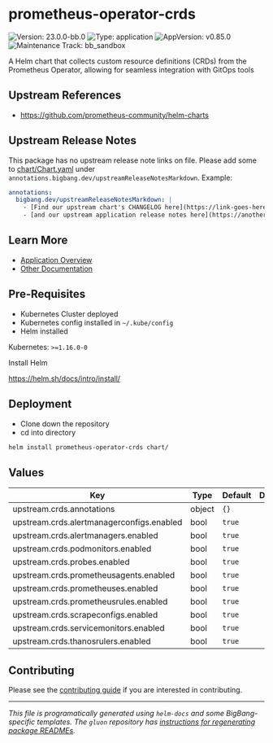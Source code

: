 <!-- Warning: Do not manually edit this file. See notes on gluon + helm-docs at the end of this file for more information. -->
# prometheus-operator-crds

![Version: 23.0.0-bb.0](https://img.shields.io/badge/Version-23.0.0--bb.0-informational?style=flat-square) ![Type: application](https://img.shields.io/badge/Type-application-informational?style=flat-square) ![AppVersion: v0.85.0](https://img.shields.io/badge/AppVersion-v0.85.0-informational?style=flat-square) ![Maintenance Track: bb_sandbox](https://img.shields.io/badge/Maintenance_Track-bb_sandbox-red?style=flat-square)

A Helm chart that collects custom resource definitions (CRDs) from the Prometheus Operator, allowing for seamless
integration with GitOps tools

## Upstream References

- <https://github.com/prometheus-community/helm-charts>

## Upstream Release Notes

This package has no upstream release note links on file. Please add some to [chart/Chart.yaml](chart/Chart.yaml) under `annotations.bigbang.dev/upstreamReleaseNotesMarkdown`.
Example:
```yaml
annotations:
  bigbang.dev/upstreamReleaseNotesMarkdown: |
    - [Find our upstream chart's CHANGELOG here](https://link-goes-here/CHANGELOG.md)
    - [and our upstream application release notes here](https://another-link-here/RELEASE_NOTES.md)
```

## Learn More

- [Application Overview](docs/overview.md)
- [Other Documentation](docs/)

## Pre-Requisites

- Kubernetes Cluster deployed
- Kubernetes config installed in `~/.kube/config`
- Helm installed

Kubernetes: `>=1.16.0-0`

Install Helm

https://helm.sh/docs/intro/install/

## Deployment

- Clone down the repository
- cd into directory

```bash
helm install prometheus-operator-crds chart/
```

## Values

| Key | Type | Default | Description |
|-----|------|---------|-------------|
| upstream.crds.annotations | object | `{}` |  |
| upstream.crds.alertmanagerconfigs.enabled | bool | `true` |  |
| upstream.crds.alertmanagers.enabled | bool | `true` |  |
| upstream.crds.podmonitors.enabled | bool | `true` |  |
| upstream.crds.probes.enabled | bool | `true` |  |
| upstream.crds.prometheusagents.enabled | bool | `true` |  |
| upstream.crds.prometheuses.enabled | bool | `true` |  |
| upstream.crds.prometheusrules.enabled | bool | `true` |  |
| upstream.crds.scrapeconfigs.enabled | bool | `true` |  |
| upstream.crds.servicemonitors.enabled | bool | `true` |  |
| upstream.crds.thanosrulers.enabled | bool | `true` |  |

## Contributing

Please see the [contributing guide](./CONTRIBUTING.md) if you are interested in contributing.

---

_This file is programatically generated using `helm-docs` and some BigBang-specific templates. The `gluon` repository has [instructions for regenerating package READMEs](https://repo1.dso.mil/big-bang/product/packages/gluon/-/blob/master/docs/bb-package-readme.md)._

